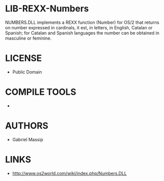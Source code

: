 LIB-REXX-Numbers
================

NUMBERS.DLL implements a REXX function (Number) for OS/2 that returns on number expressed in cardinals, it est, in letters, in English, Catalan or Spanish; for Catalan and Spanish languages the number can be obtained in masculine or feminine.

LICENSE
===============
* Public Domain

COMPILE TOOLS
===============
* 
 
AUTHORS
===============
* Gabriel Massip

LINKS
===============
* http://www.os2world.com/wiki/index.php/Numbers.DLL
